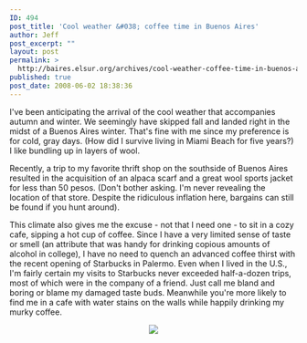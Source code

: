 ```yaml
---
ID: 494
post_title: 'Cool weather &#038; coffee time in Buenos Aires'
author: Jeff
post_excerpt: ""
layout: post
permalink: >
  http://baires.elsur.org/archives/cool-weather-coffee-time-in-buenos-aires/
published: true
post_date: 2008-06-02 18:38:36
---
```

I've been anticipating the arrival of the cool weather that accompanies autumn and winter. We seemingly have skipped fall and landed right in the midst of a Buenos Aires winter. That's fine with me since my preference is for cold, gray days. (How did I survive living in Miami Beach for five years?) I like bundling up in layers of wool. 

Recently, a trip to my favorite thrift shop on the southside of Buenos Aires resulted in the acquisition of an alpaca scarf and a great wool sports jacket for less than 50 pesos. (Don't bother asking. I'm never revealing the location of that store. Despite the ridiculous inflation here, bargains can still be found if you hunt around). 

This climate also gives me the excuse - not that I need one - to sit in a cozy cafe, sipping a hot cup of coffee. Since I have a very limited sense of taste or smell (an attribute that was handy for drinking copious amounts of alcohol in college), I have no need to quench an advanced  coffee thirst with the recent opening of Starbucks in Palermo. Even when I lived in the U.S., I'm fairly certain my visits to Starbucks never exceeded half-a-dozen trips, most of which were in the company of a friend. Just call me bland and boring or blame my damaged taste buds. Meanwhile you're more likely to find me in a cafe with water stains on the walls while happily drinking my murky coffee.  

<center>
<a href="http://picasaweb.google.es/iamjeffbarry/BuenosAires/photo#5207395750932994162"><img src="https://lh3.googleusercontent.com/7iDQqnQ-1ISj--Lgl8o1UfSY7Wdt0aUxJY2i32nPY_nY9Fi-BDkoeRi19v4E9rbdlJN2-BF09dIfHzxtwpLbNNSdfL1CELPg8HP0grSTGgIuliLODJw1lyvOMmxC5blF9k3WTxM1i3HNMg3x0LgQqEUG9viis_5KLYILqzZqRYG9qBjjRgkLdDCmt6d1oEY7hcp2KApw84ZT7NuKogGVIvE0p21vxnLTOZ9On5DgYRa35G-ttu31tLTfjS-YrA2hRSccYZHhvwDpHIet_GoR4OYMqT0ar7vYEs-EatPnTf69kM_qtpnXq6U8dw2gsOqA9kEnvD6InJccV15RKKYSUTBVAHdugelVsw-hzqHNXwdCteXFWZ7Zb_WYy061-5wE8dap7h88pLcHwFI6_GuGFPpz5CQIzPe7nCWfLLK89lIqM0cGffSDK8rRAZ4BcbKjwBMU74Uw3ovHUdF9YllL3LaSHnLimz4GjDxCz-dTFjc7X8k-PeUwe8Whaphawfr9gb0_M8Mq70WBil_ErbLoaNcMpfngObKuyuZq3J6IAWPgEC5wOIoQTtZoLiQ4fxbGwxk23w=w1077-h808-no" /></a>
</center>